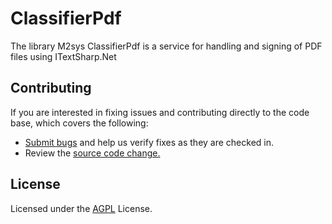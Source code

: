 # ClassifierPdf

The library M2sys ClassifierPdf is a service for handling and signing of PDF files using ITextSharp.Net

## Contributing

If you are interested in fixing issues and contributing directly to the code base, which covers the following:

* [Submit bugs](https://github.com/M2sysTech/classifierpdf/issues) and help us verify fixes as they are checked in.
* Review the [source code change.](https://github.com/M2sysTech/classifierpdf/pulls)

## License

Licensed under the [AGPL](LICENSE) License.

